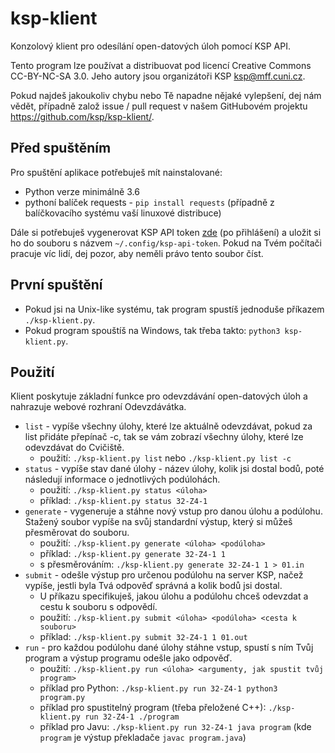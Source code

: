 # ksp-klient

Konzolový klient pro odesílání open-datových úloh pomocí KSP API.

Tento program lze používat a distribuovat pod licencí Creative Commons
CC-BY-NC-SA 3.0. Jeho autory jsou organizátoři KSP <ksp@mff.cuni.cz>.

Pokud najdeš jakoukoliv chybu nebo Tě napadne nějaké vylepšení,
dej nám vědět, případně založ issue / pull request v našem GitHubovém
projektu https://github.com/ksp/ksp-klient/.

## Před spuštěním

Pro spuštění aplikace potřebuješ mít nainstalované:
* Python verze minimálně 3.6
* pythoní balíček requests - `pip install requests` (případně z balíčkovacího
  systému vaší linuxové distribuce)

Dále si potřebuješ vygenerovat KSP API token [zde](https://ksp.mff.cuni.cz/auth/apitoken.cgi) (po přihlášení)
a uložit si ho do souboru s názvem `~/.config/ksp-api-token`. Pokud na Tvém počítači pracuje víc lidí,
dej pozor, aby neměli právo tento soubor číst.

## První spuštění

* Pokud jsi na Unix-like systému, tak program spustíš jednoduše
  příkazem `./ksp-klient.py`.
* Pokud program spouštíš na Windows, tak třeba takto:
  `python3 ksp-klient.py`.

## Použití

Klient poskytuje základní funkce pro odevzdávání open-datových úloh
a nahrazuje webové rozhraní Odevzdávátka.

* `list` - vypíše všechny úlohy, které lze aktuálně odevzdávat,
  pokud za list přidáte přepínač -c, tak se vám zobrazí všechny
  úlohy, které lze odevzdávat do Cvičiště.
    * použití: `./ksp-klient.py list` nebo `./ksp-klient.py list -c`
* `status` - vypíše stav dané úlohy - název úlohy, kolik jsi dostal bodů,
  poté následují informace o jednotlivých podúlohách.
    * použití: `./ksp-klient.py status <úloha> `
    * příklad: `./ksp-klient.py status 32-Z4-1`
* `generate` - vygeneruje a stáhne nový vstup pro danou úlohu
  a podúlohu. Stažený soubor vypíše na svůj standardní výstup,
  který si můžeš přesměrovat do souboru.
    * použití: `./ksp-klient.py generate <úloha> <podúloha>`
    * příklad: `./ksp-klient.py generate 32-Z4-1 1`
    * s přesměrováním: `./ksp-klient.py generate 32-Z4-1 1 > 01.in`
* `submit` - odešle výstup pro určenou podúlohu na server KSP, načež vypíše,
  jestli byla Tvá odpověď správná a kolik bodů jsi dostal.
    * U příkazu specifikuješ, jakou úlohu a podúlohu chceš odevzdat
      a cestu k souboru s odpovědí.
    * použití: `./ksp-klient.py submit <úloha> <podúloha> <cesta k souboru>`
    * příklad: `./ksp-klient.py submit 32-Z4-1 1 01.out`
* `run` - pro každou podúlohu dané úlohy stáhne vstup, spustí s ním Tvůj program
  a výstup programu odešle jako odpověď.
    * použití: `./ksp-klient.py run <úloha> <argumenty, jak spustit tvůj program>`
    * příklad pro Python: `./ksp-klient.py run 32-Z4-1 python3 program.py`
    * příklad pro spustitelný program (třeba přeložené C++): `./ksp-klient.py run 32-Z4-1 ./program`
    * příklad pro Javu: `./ksp-klient.py run 32-Z4-1 java program` (kde `program` je výstup
      překladače `javac program.java`)
